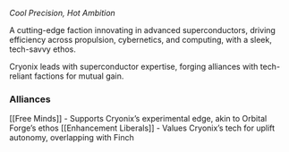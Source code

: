 *Cool Precision, Hot Ambition*

A cutting-edge faction innovating in advanced superconductors, driving efficiency across propulsion, cybernetics, and computing, with a sleek, tech-savvy ethos.
  
Cryonix leads with superconductor expertise, forging alliances with tech-reliant factions for mutual gain.
  
### Alliances
[[Free Minds]] - Supports Cryonix’s experimental edge, akin to Orbital Forge’s ethos
[[Enhancement Liberals]] - Values Cryonix’s tech for uplift autonomy, overlapping with Finch